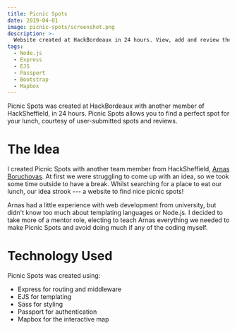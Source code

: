 ```yaml
---
title: Picnic Spots
date: 2019-04-01
image: picnic-spots/screenshot.png
description: >-
  Website created at HackBordeaux in 24 hours. View, add and review the best places to eat your tuna sweetcorn sandwiches.
tags:
  - Node.js
  - Express
  - EJS
  - Passport
  - Bootstrap
  - Mapbox
---
```


Picnic Spots was created at HackBordeaux with another member of HackSheffield, in 24 hours. Picnic Spots allows you to find a perfect spot for your lunch, courtesy of user-submitted spots and reviews.

<lazy-image src="picnic-spots/screenshot.png" alt="Screenshot of Picnic Spots, showing a map with locations and ratings" />

# The Idea

I created Picnic Spots with another team member from HackSheffield, [Arnas Boruchovas](https://arnas.codes). At first we were struggling to come up with an idea, so we took some time outside to have a break. Whilst searching for a place to eat our lunch, our idea strook --- a website to find nice picnic spots!

Arnas had a little experience with web development from university, but didn't know too much about templating languages or Node.js. I decided to take more of a mentor role, electing to teach Arnas everything we needed to make Picnic Spots and avoid doing much if any of the coding myself.

# Technology Used

Picnic Spots was created using:

- Express for routing and middleware
- EJS for templating
- Sass for styling
- Passport for authentication
- Mapbox for the interactive map
